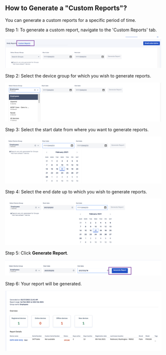 ## How to Generate a "Custom Reports"?

  

You can generate a custom reports for a specific period of time.

Step 1: To generate a custom report, navigate to the 'Custom Reports' tab.

  

![custom reposrt](./images/customreport/1-CustomRepoprt.png)

  

Step 2: Select the device group for which you wish to generate reports.

![select device](./images/customreport/2-selectDevice.png)

  

Step 3: Select the start date from where you want to generate reports.

  

![generate report](./images/customreport/3-startdate.png)

  
  

Step 4: Select the end date up to which you wish to generate reports.

  

![end date](./images/customreport/4-enddate.png)

  

Step 5: Click **Generate Report**.

![generate](./images/customreport/5-generatereportButton.png)

  

Step 6: Your report will be generated.

  

![report](./images/customreport/6-Generatedreport.png)